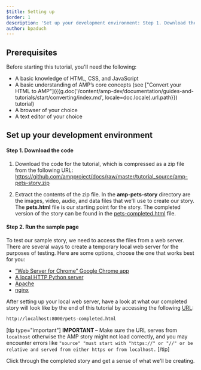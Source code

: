 ```yaml
---
$title: Setting up
$order: 1
description: 'Set up your development environment: Step 1. Download the code. Download the sample code for the tutorial either as a ZIP file or via git ...'
author: bpaduch
---
```


## Prerequisites

Before starting this tutorial, you'll need the following:

- A basic knowledge of HTML, CSS, and JavaScript
- A basic understanding of AMP’s core concepts (see ["Convert your HTML to AMP"]({{g.doc('/content/amp-dev/documentation/guides-and-tutorials/start/converting/index.md', locale=doc.locale).url.path}}) tutorial)
- A browser of your choice
- A text editor of your choice

## Set up your development environment

#### Step 1. Download the code

1.  Download the code for the tutorial, which is compressed as a zip file from the following URL: <a href="https://github.com/ampproject/docs/raw/master/tutorial_source/amp-pets-story.zip">https://github.com/ampproject/docs/raw/master/tutorial_source/amp-pets-story.zip</a>

2. Extract the contents of the zip file.  In the **amp-pets-story** directory are the images, video, audio, and data files that we'll use to create our story.  The **pets.html** file is our starting point for the story. The completed version of the story can be found in the [pets-completed.html](https://github.com/ampproject/docs/blob/master/tutorial_source/amp-pets-story/pets-completed.html) file.

#### Step 2. Run the sample page

To test our sample story, we need to access the files from a web server. There are several ways to create a temporary local web server for the purposes of testing.  Here are some options, choose the one that works best for you:

- [“Web Server for Chrome” Google Chrome app](https://chrome.google.com/webstore/detail/web-server-for-chrome/ofhbbkphhbklhfoeikjpcbhemlocgigb)
- [A local HTTP Python server](https://developer.mozilla.org/en-US/docs/Learn/Common_questions/set_up_a_local_testing_server#Running_a_simple_local_HTTP_server)
- [Apache](https://httpd.apache.org/docs/2.4/getting-started.html)
- [nginx](http://nginx.org/)

After setting up your local web server, have a look at what our completed story will look like by the end of this tutorial by accessing the following <a href="http://localhost:8000/pets-completed.html">URL</a>:

```html
http://localhost:8000/pets-completed.html
```

[tip type="important"]
**IMPORTANT –** Make sure the URL serves from `localhost` otherwise the AMP story might not load correctly, and you may encounter errors like `"source" "must start with "https://" or "//" or be relative and served from either https or from localhost.`
[/tip]

Click through the completed story and get a sense of what we'll be creating.
